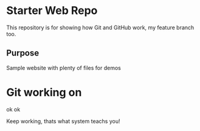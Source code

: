 # Starter Web Repo

This repository is for showing how Git and GitHub work, my feature branch too.

## Purpose

Sample website with plenty of files for demos

# Git  working on

ok ok


Keep working, thats what system teachs you!
